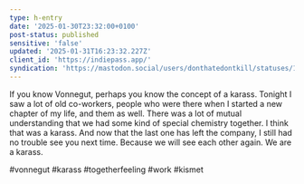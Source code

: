 ```yaml
---
type: h-entry
date: '2025-01-30T23:32:00+0100'
post-status: published
sensitive: 'false'
updated: '2025-01-31T16:23:32.227Z'
client_id: 'https://indiepass.app/'
syndication: 'https://mastodon.social/users/donthatedontkill/statuses/113923889397736945'
---
```

If you know Vonnegut, perhaps you know the concept of a karass. Tonight I saw a lot of old co-workers, people who were there when I started a new chapter of my life, and them as well. There was a lot of mutual understanding that we had some kind of special chemistry together. I think that was a karass. And now that the last one has left the company, I still had no trouble see you next time. Because we will see each other again. We are a karass. 

#vonnegut #karass #togetherfeeling #work #kismet
